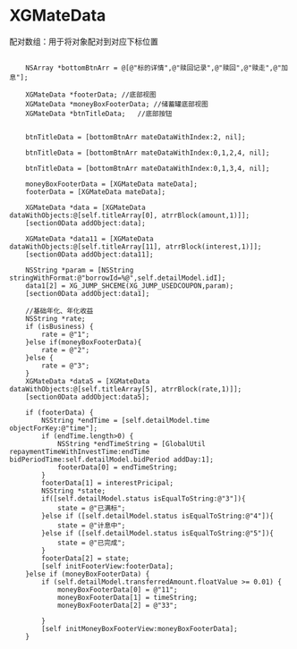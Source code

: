 # XGMateData
配对数组：用于将对象配对到对应下标位置

<pre><code>
    NSArray *bottomBtnArr = @[@"标的详情",@"赎回记录",@"赎回",@"赎走",@"加息"];
 
    XGMateData *footerData; //底部视图
    XGMateData *moneyBoxFooterData; //储蓄罐底部视图
    XGMateData *btnTitleData;   //底部按钮
    

    btnTitleData = [bottomBtnArr mateDataWithIndex:2, nil];

    btnTitleData = [bottomBtnArr mateDataWithIndex:0,1,2,4, nil];

    btnTitleData = [bottomBtnArr mateDataWithIndex:0,1,3,4, nil];

    moneyBoxFooterData = [XGMateData mateData];
    footerData = [XGMateData mateData];
    
    XGMateData *data = [XGMateData dataWithObjects:@[self.titleArray[0], atrrBlock(amount,1)]];
    [section0Data addObject:data];
    
    XGMateData *data11 = [XGMateData dataWithObjects:@[self.titleArray[11], atrrBlock(interest,1)]];
    [section0Data addObject:data11];
   
    NSString *param = [NSString stringWithFormat:@"borrowId=%@",self.detailModel.idI];
    data1[2] = XG_JUMP_SHCEME(XG_JUMP_USEDCOUPON,param);
    [section0Data addObject:data1];
    
    //基础年化、年化收益
    NSString *rate;
    if (isBusiness) {
        rate = @"1";
    }else if(moneyBoxFooterData){
        rate = @"2";
    }else {
        rate = @"3";
    }
    XGMateData *data5 = [XGMateData dataWithObjects:@[self.titleArray[5], atrrBlock(rate,1)]];
    [section0Data addObject:data5];
    
    if (footerData) {
        NSString *endTime = [self.detailModel.time objectForKey:@"time"];
        if (endTime.length>0) {
            NSString *endTimeString = [GlobalUtil repaymentTimeWithInvestTime:endTime bidPeriodTime:self.detailModel.bidPeriod addDay:1];
            footerData[0] = endTimeString;
        }
        footerData[1] = interestPricipal;
        NSString *state;
        if([self.detailModel.status isEqualToString:@"3"]){
            state = @"已满标";
        }else if ([self.detailModel.status isEqualToString:@"4"]){
            state = @"计息中";
        }else if ([self.detailModel.status isEqualToString:@"5"]){
            state = @"已完成";
        }
        footerData[2] = state;
        [self initFooterView:footerData];
    }else if (moneyBoxFooterData) {
        if (self.detailModel.transferredAmount.floatValue >= 0.01) {
            moneyBoxFooterData[0] = @"11";
            moneyBoxFooterData[1] = timeString;
            moneyBoxFooterData[2] = @"33";
            
        }
        [self initMoneyBoxFooterView:moneyBoxFooterData];
    }
   </code></pre>
